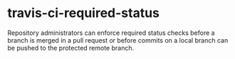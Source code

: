 # travis-ci-required-status

Repository administrators can enforce required status checks before a branch is merged in a pull request or before commits on a local branch can be pushed to the protected remote branch.
